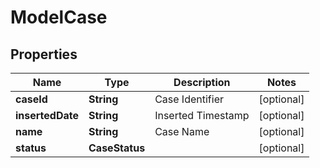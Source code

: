 

# ModelCase


## Properties

| Name | Type | Description | Notes |
|------------ | ------------- | ------------- | -------------|
|**caseId** | **String** | Case Identifier |  [optional] |
|**insertedDate** | **String** | Inserted Timestamp |  [optional] |
|**name** | **String** | Case Name |  [optional] |
|**status** | **CaseStatus** |  |  [optional] |



